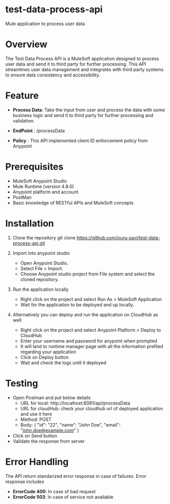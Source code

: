 # test-data-process-api
Mule application to process user data

# Overview
The Test Data Process API is a MuleSoft application designed to process user data and send it to third party for further processing. This API streamlines user data management and integrates with third party systems to ensure data consistency and accessibility.

# Feature
- **Process Data**: Take the input from user and process the data with some business logic and send it to third party for further processing and validation.

- **EndPoint** : /processData

- **Policy** : This API implemented client ID enforcement policy from Anypoint

# Prerequisites
- MuleSoft Anypoint Studio
- Mule Runtime (version 4.8.0)
- Anypoint platform and account
- PostMan
- Basic knowledge of RESTful APIs and MuleSoft concepts

# Installation

1. Clone the repository
   git clone https://github.com/puru-savi/test-data-process-api.git

2. Import into anypoint studio
   - Open Anypoint Studio.
   - Select File > Import.
   - Choose Anypoint studio project from File system and select the cloned repository.
  
3. Run the application locally
   - Right click on the project and select Run As > MuleSoft Application
   - Wait for the application to be deployed and up locally.
  
4. Alternatively you can deploy and run the application on CloudHub as well
   - Right click on the project and select Anypoint Platform > Deploy to CloudHub
   - Enter your username and password for anypoint when prompted
   - It will land to runtime manager page with all the information prefiled regarding your application
   - Click on Deploy button
   - Wait and check the logs until it deployed
  
# Testing

   - Open Postman and put below details
      - URL for local: http://localhost:8081/api/processData
      - URL for cloudHub: check your cloudhub url of deployed application and use it here
      - Method: POST
      - Body: {
    "id": "22",
    "name": "John Doe",
    "email": "john.doe@example.com"
}
   - Click on Send button
   - Validate the response from server

# Error Handling

The API return standarized error response in case of failures. Error response includes

- **ErrorCode 400**: In case of bad request
- **ErrorCode 503**: In case of service not available
